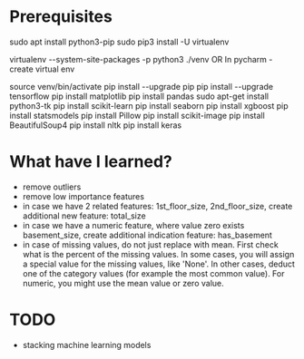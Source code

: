 # Prerequisites

sudo apt install python3-pip
sudo pip3 install -U virtualenv


virtualenv --system-site-packages -p python3 ./venv
OR
In pycharm - create virtual env

source venv/bin/activate
pip install --upgrade pip
pip install --upgrade tensorflow
pip install matplotlib
pip install pandas
sudo apt-get install python3-tk
pip install scikit-learn
pip install seaborn
pip install xgboost
pip install statsmodels
pip install Pillow
pip install scikit-image
pip install BeautifulSoup4
pip install nltk
pip install keras

# What have I learned?

- remove outliers
- remove low importance features
- in case we have 2 related features: 1st_floor_size, 2nd_floor_size, 
create additional new feature: total_size
- in case we have a numeric feature, where value zero exists basement_size, 
create additional indication feature: has_basement
- in case of missing values, do not just replace with mean.
First check what is the percent of the missing values.
In some cases, you will assign a special value for the missing values, like 'None'.
In other cases, deduct one of the category values (for example the most common value).
For numeric, you might use the mean value or zero value.

# TODO
- stacking machine learning models